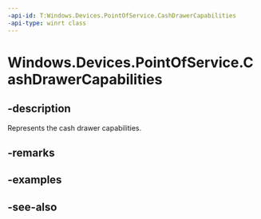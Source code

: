 ```yaml
---
-api-id: T:Windows.Devices.PointOfService.CashDrawerCapabilities
-api-type: winrt class
---
```


<!-- Class syntax.
public class CashDrawerCapabilities : Windows.Devices.PointOfService.ICashDrawerCapabilities
-->

# Windows.Devices.PointOfService.CashDrawerCapabilities

## -description
Represents the cash drawer capabilities.

## -remarks

## -examples

## -see-also
